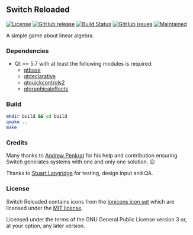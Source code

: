 ## Switch Reloaded

[![License](https://img.shields.io/badge/license-GPLv3.0-blue.svg)](https://www.gnu.org/licenses/gpl-3.0.html)
[![GitHub release](https://img.shields.io/github/release/timsueberkrueb/switch-reloaded.svg)](https://github.com/timsueberkrueb/switch-reloaded/releases)
[![Build Status](https://travis-ci.org/timsueberkrueb/switch-reloaded.svg?branch=develop)](https://travis-ci.org/timsueberkrueb/switch-reloaded)
[![GitHub issues](https://img.shields.io/github/issues/timsueberkrueb/switch-reloaded.svg)](https://github.com/timsueberkrueb/switch-reloaded/issues)
[![Maintained](https://img.shields.io/maintenance/yes/2017.svg)](https://github.com/timsueberkrueb/switch-reloaded/commits/develop)

A simple game about linear algebra.

### Dependencies
* Qt >= 5.7 with at least the following modules is required:
    * [qtbase](http://code.qt.io/cgit/qt/qtbase.git)
    * [qtdeclarative](http://code.qt.io/cgit/qt/qtdeclarative.git)
    * [qtquickcontrols2](http://code.qt.io/cgit/qt/qtquickcontrols2.git/)
    * [qtgraphicaleffects](http://code.qt.io/cgit/qt/qtgraphicaleffects.git)

### Build

```sh
mkdir build && cd build
qmake ..
make
```

### Credits
Many thanks to [Andrew Penkrat](https://github.com/aldrog) for his help and contribution ensuring Switch generates systems with one and only one solution. :wink:

Thanks to [Stuart Langridge](https://github.com/stuartlangridge) for testing, design input and QA.

### License
Switch Reloaded contains icons from the [Ionicons icon set](https://github.com/driftyco/ionicons) which are licensed under the [MIT license](res/icons/LICENSE.MIT).

Licensed under the terms of the GNU General Public License version 3 or, at your option, any later version.

